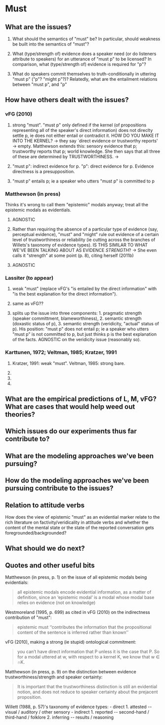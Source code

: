 Must
====

What are the issues?
--------------------

1. What should the semantics of "must" be? In particular, should weakness be built into the semantics of "must"?

2. What (type/strength of) evidence does a speaker need (or do listeners attribute to speakers) for an utterance of "must p" to be licensed? In comparison, what (type/strength of) evidence is required for "p"?

3. What do speakers commit themselves to truth-conditionally in uttering "must p" ("p"? "might p"?)? Relatedly, what are the entailment relations between "must p", and "p"


How have others dealt with the issues?
--------------------

### vFG (2010)

1. strong "must". "must p" only defined if the kernel (of propositions representing all of the speaker's direct information) does not direclty settle p, ie does not either entail or contradict it. HOW DO YOU MAKE IT INTO THE KERNEL? -> they say `direct evidence or trustworthy reports' -> empty. Matthewson extends this: sensory evidence that p; trustworthy reports that p; world knowledge. She then says that all three of these are determined by TRUSTWORTHINESS. -> 

2. "must p": indirect evidence for p. "p": direct evidence for p. Evidence directness is a presupposition.

3. "must p" entails p; ie a speaker who utters "must p" is committed to p

### Matthewson (in press)

Thinks it's wrong to call them "epistemic" modals anyway; treat all the epistemic modals as evidentials.

1. AGNOSTIC

2. Rather than requiring the absence of a particular type of evidence (say, perceptual evidence), "must" and "might" rule out evidence of a certain level of trustworthiness or reliability (ie cutting across the branches of Willets's taxonomy of evidence types). IS THIS SIMILAR TO WHAT WE'VE BEEN TALKING ABOUT AS EVIDENCE *STRENGTH*? -> She even calls it "strength" at some point (p. 8), citing herself (2011b)

3. AGNOSTIC

### Lassiter (to appear)

1. weak "must" (replace vFG's "is entailed by the direct information" with "is the best explanation for the direct information").

2. same as vFG??

3. splits up the issue into three components: 1. pragmatic strength (speaker committment, blameworthiness), 2. semantic strength (doxastic status of p), 3. semantic strength (veridicity, "actual" status of p). His position: "must p" does not entail p; ie a speaker who utters "must p" is not committed to p, but just thinks p is the best explanation of the facts. AGNOSTIC on the veridicity issue (reasonably so). 

### Karttunen, 1972; Veltman, 1985; Kratzer, 1991

1. Kratzer, 1991: weak "must". Veltman, 1985: strong bare.

2.

3. 

4. 

What are the empirical predictions of L, M, vFG? What are cases that would help weed out theories?
---------



Which issues do our experiments thus far contribute to?
--------------------


What are the modeling approaches we've been pursuing?
--------------------


How do the modeling approaches we've been pursuing contribute to the issues?
--------------------


Relation to attitude verbs
--------------------------

How does the view of epistemic "must" as an evidential marker relate to the rich literature on factivity/veridicality in attitude verbs and whether the content of the mental state or the state of the reported conversation gets foregrounded/backgrounded?


What should we do next?
--------------------

Quotes and other useful bits
------

Matthewson (in press, p. 1) on the issue of all epistemic modals being evidentials:
> all epistemic modals encode evidential information, as a matter of definition, since an ‘epistemic modal’ is a modal whose modal base relies on evidence (not on knowledge)

Westmoreland (1995, p. 699) as cited in vFG (2010) on the indirectness contribution of "must":
> epistemic must ‘‘contributes the information that the propositional content of the sentence is inferred rather than known’’

vFG (2010), making a strong (ie stupid) ontological commitment: 
> you can’t have direct information that P unless it is the case that P. So for a modal uttered at w, with respect to a kernel K, we know that w ∈ ∩K.

Matthewson (in press, p. 9) on the distinction between evidence trustworthiness/strength and speaker certainty:
> It is important that the trustworthiness distinction is still an evidential notion, and does not reduce to speaker certainty about the prejacent proposition.

Willett (1988, p. 57)'s taxonomy of evidence types:
	- direct 
		1. attested -- visual / auditory / other sensory
	- indirect
		1. reported -- second-hand / third-hand / folklore
		2. inferring -- results / reasoning